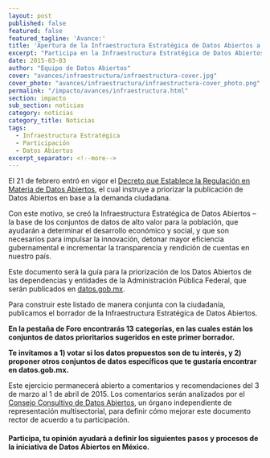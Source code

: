 ```yaml
---
layout: post
published: false
featured: false
featured_tagline: 'Avance:'
title: 'Apertura de la Infraestructura Estratégica de Datos Abiertos a comentarios públicos'
excerpt: "Participa en la Infraestructura Estratégica de Datos Abiertos –la base de los conjuntos de datos de alto valor para la población, que ayudarán a determinar el desarrollo económico y social, y que son necesarios para impulsar la innovación, detonar mayor eficiencia gubernamental e incrementar la transparencia y rendición de cuentas en nuestro país."
date: 2015-03-03
author: "Equipo de Datos Abiertos"
cover: "avances/infraestructura/infraestructura-cover.jpg"
cover_photo: "avances/infraestructura/infraestructura-cover_photo.png"
permalink: "/impacto/avances/infraestructura.html"
section: impacto
sub_section: noticias
category: noticias
category_title: Noticias
tags:
  - Infraestructura Estratégica
  - Participación
  - Datos Abiertos
excerpt_separator: <!--more-->
---
```


El 21 de febrero entró en vigor el [Decreto que Establece la Regulación en Materia de Datos Abiertos](http://www.dof.gob.mx/nota_detalle.php?codigo=5382838&fecha=20/02/2015), el cual instruye a priorizar la publicación de Datos Abiertos en base a la demanda ciudadana.

<!--more-->

Con este motivo, se creó la Infraestructura Estratégica de Datos Abiertos –la base de los conjuntos de datos de alto valor para la población, que ayudarán a determinar el desarrollo económico y social, y que son necesarios para impulsar la innovación, detonar mayor eficiencia gubernamental e incrementar la transparencia y rendición de cuentas en nuestro país.

Este documento será la guía para la priorización de los Datos Abiertos de las dependencias y entidades de la Administración Pública Federal, que serán publicados en [datos.gob.mx](http://datos.gob.mx/).

Para construir este listado de manera conjunta con la ciudadanía, publicamos el borrador de la Infraestructura Estratégica de Datos Abiertos.

**En la pestaña de Foro encontrarás 13 categorías, en las cuales están los conjuntos de datos prioritarios sugeridos en este primer borrador.**

**Te invitamos a 1) votar si los datos propuestos son de tu interés, y 2) proponer otros conjuntos de datos específicos que te gustaría encontrar en datos.gob.mx.**

Este ejercicio permanecerá abierto a comentarios y recomendaciones del 3 de marzo al 1 de abril de 2015. Los comentarios serán analizados por el [Consejo Consultivo de Datos Abiertos](http://datos.gob.mx/avances/consejo-consultivo/), un órgano independiente de representación multisectorial, para definir cómo mejorar este documento rector de acuerdo a tu participación.

#### Participa, tu opinión ayudará a definir los siguientes pasos y procesos de la iniciativa de Datos Abiertos en México.
